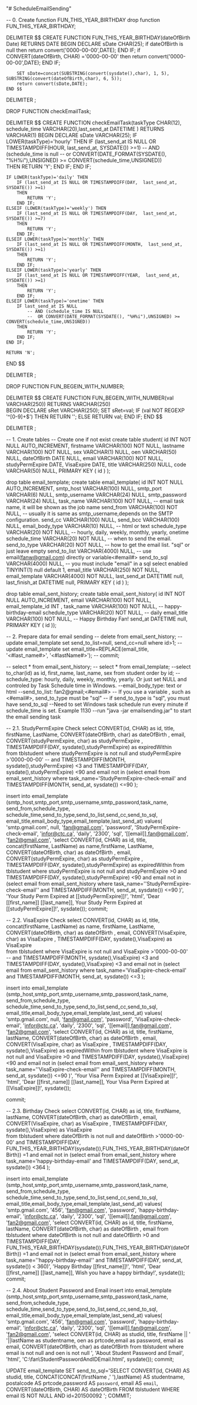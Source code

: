 "# ScheduleEmailSending" 

-- 0. Create function FUN_THIS_YEAR_BIRTHDAY
drop function     FUN_THIS_YEAR_BIRTHDAY;

DELIMITER $$
CREATE FUNCTION FUN_THIS_YEAR_BIRTHDAY(dateOfBirth Date)
    RETURNS DATE
    BEGIN
        DECLARE sDate CHAR(25);
		if dateOfBirth is null then
			return convert('0000-00-00',DATE);
		END IF;
		if CONVERT(dateOfBirth, CHAR) ='0000-00-00' then
			return convert('0000-00-00',DATE);
		END IF;
		
		SET sDate=concat(SUBSTRING(convert(sysdate(),char), 1, 5),  SUBSTRING(convert(dateOfBirth,char), 6, 5));
		return convert(sDate,DATE);
    END $$

DELIMITER ; 

DROP FUNCTION checkEmailTask;

DELIMITER $$
CREATE FUNCTION checkEmailTask(taskType CHAR(12), schedule_time VARCHAR(20),last_send_at DATETIME ) RETURNS VARCHAR(1)
BEGIN
        DECLARE sDate VARCHAR(25);
	IF LOWER(taskType)='hourly' THEN
		IF (last_send_at IS NULL OR TIMESTAMPDIFF(HOUR,  last_send_at, SYSDATE()) >=1)
			-- AND (schedule_time is null 
			--	or CONVERT(DATE_FORMAT(SYSDATE(), "%H%i"),UNSIGNED) >= CONVERT(schedule_time,UNSIGNED))  
		THEN
			RETURN 'Y';
		END IF;
	END IF;
		
	IF LOWER(taskType)='daily' THEN
		IF (last_send_at IS NULL OR TIMESTAMPDIFF(DAY,  last_send_at, SYSDATE()) >=1) 
		THEN
			RETURN 'Y';
		END IF;
	ELSEIF (LOWER(taskType)='weekly') THEN
		IF (last_send_at IS NULL OR TIMESTAMPDIFF(DAY,  last_send_at, SYSDATE()) >=7) 
		THEN
			RETURN 'Y';
		END IF;
	ELSEIF LOWER(taskType)='monthly' THEN
		IF (last_send_at IS NULL OR TIMESTAMPDIFF(MONTH,  last_send_at, SYSDATE()) >=1) 
		THEN
			RETURN 'Y';
		END IF;
	ELSEIF LOWER(taskType)='yearly' THEN
		IF (last_send_at IS NULL OR TIMESTAMPDIFF(YEAR,  last_send_at, SYSDATE()) >=1) 
		THEN
			RETURN 'Y';
		END IF;
	ELSEIF LOWER(taskType)='onetime' THEN
		IF last_send_at IS NULL  
			-- AND (schedule_time IS NULL 
			-- 	OR CONVERT(DATE_FORMAT(SYSDATE(), "%H%i"),UNSIGNED) >= CONVERT(schedule_time,UNSIGNED))  
		THEN
			RETURN 'Y';
		END IF;
	END IF;
		
	RETURN 'N';
END $$

DELIMITER ; 


DROP FUNCTION FUN_BEGEIN_WITH_NUMBER;

DELIMITER $$
CREATE FUNCTION FUN_BEGEIN_WITH_NUMBER(val VARCHAR(250))
    RETURNS VARCHAR(250)    
BEGIN
        DECLARE sRet VARCHAR(250);
        SET sRet=val;
	IF (val NOT REGEXP '^[0-9]+$') THEN
		RETURN '';
	ELSE
		RETURN val;
	END IF;
END $$

DELIMITER ; 

-- 1. Create tables
-- Create one if not exist
create table student(
   id INT NOT NULL AUTO_INCREMENT,
   firstname VARCHAR(100) NOT NULL,
   lastname VARCHAR(100) NOT NULL,
   sex      VARCHAR(1) NULL,
   oen VARCHAR(50) NULL,
   dateOfBirth     DATE NULL,
   email VARCHAR(100) NOT NULL,
   studyPermExpire  DATE,
   VisaExpire  DATE,
   title VARCHAR(250) NULL,
   code VARCHAR(50) NULL,
   PRIMARY KEY ( id )
);

drop table email_template;
create table email_template(
   id INT NOT NULL AUTO_INCREMENT,
   smtp_host VARCHAR(100) NULL,
   smtp_port VARCHAR(6)  NULL,
   smtp_username VARCHAR(24) NULL,
   smtp_password VARCHAR(24) NULL,
   task_name VARCHAR(100) NOT NULL,  -- email task name, it will be shown as the job name
   send_from VARCHAR(100) NOT NULL, -- usually it is same as smtp_username,depends on the SMTP configuration. 
   send_cc VARCHAR(100)  NULL,
   send_bcc VARCHAR(100) NULL,
   email_body_type VARCHAR(10) NULL,  -- html or text
   schedule_type VARCHAR(20) NOT NULL,  -- hourly, daily, weekly, monthly, yearly, onetime 
   schedule_time VARCHAR(20) NOT NULL, -- when to send the email. 
   send_to_type VARCHAR(20) NOT NULL,  -- how to get the email list. "sql" or just leave empty 
   send_to_list VARCHAR(4000) NULL, -- use email(fanw@gmail.com) directly or variable<#email#> 
   send_to_sql VARCHAR(4000) NULL,  -- you must include "email" in a sql select 
   enabled TINYINT(1) null default 1, 
   email_title VARCHAR(250) NOT NULL,
   email_template VARCHAR(4000) NOT NULL,
   last_send_at  DATETIME null,
   last_finish_at  DATETIME null,
   PRIMARY KEY ( id )
);

drop table email_sent_history;
create table email_sent_history( 
	id INT NOT NULL AUTO_INCREMENT, 
	email VARCHAR(100) NOT NULL, 
    email_template_id INT ,
	task_name VARCHAR(100) NOT NULL, -- happy-birthday-email
	schedule_type VARCHAR(20) NOT NULL, -- daily
	email_title VARCHAR(100) NOT NULL, -- Happy Birthday Fan!
	send_at DATETIME null, 
    PRIMARY KEY ( id ));
    
   
 -- 2. Prepare data for email sending
 -- delete from email_sent_history;
-- update email_template set send_to_list=null, send_cc=null where id>1;
-- update email_template set email_title=REPLACE(email_title, '<#last_name#>', '<#lastName#>');
-- commit;

-- select * from email_sent_history;
-- select * from email_template;
--select to_char(id) as id, first_name, last_name, sex from student order by id;
--schedule_type: hourly, daily, weekly, monthly, yearly. Or just set NULL and controled by Task Schedule time in Windows.
--email_body_type: text or html
--send_to_list: fan2@gmail;<#email#>
-- If you use a variable , such as <#email#>, send_to_type must be "sql"
-- if send_to_type is "sql", you must have send_to_sql
--Need to set Windows task schedule run every minute if schedule_time is set. Example 1130
--run "java -jar emailsending.jar" to start the email sending task

-- 2.1. StudyPermExpire Check
select CONVERT(id, CHAR) as id, title, firstName, LastName, CONVERT(dateOfBirth, char) as dateOfBirth , email, CONVERT(studyPermExpire, char) as studyPermExpire , TIMESTAMPDIFF(DAY,  sysdate(),studyPermExpire) as expiredWithin  
	from tblstudent
	  where studyPermExpire is not null 
		and studyPermExpire >'0000-00-00' 
        -- and TIMESTAMPDIFF(MONTH,  sysdate(),studyPermExpire) <3
		and  TIMESTAMPDIFF(DAY,  sysdate(),studyPermExpire) <90
		and email not in (select email from email_sent_history
					where task_name='StudyPermExpire-check-email'
					and  TIMESTAMPDIFF(MONTH,  send_at, sysdate()) <=90 );

insert into email_template (smtp_host,smtp_port,smtp_username,smtp_password,task_name, send_from,schedule_type,
        schedule_time,send_to_type,send_to_list,send_cc,send_to_sql,
	   email_title,email_body_type,email_template,last_send_at)
  values(
    'smtp.gmail.com',
    null,
    'fan@gmail.com',
    'password',	
    'StudyPermExpire-check-email',
	'infor@ctc.ca',
	'daily',
	'2300',
	'sql',
	'[[email]],fan@gmail.com',
	'fan2@gmail.com',
 'select CONVERT(id, CHAR) as id, title, concat(firstName, LastName) as name,firstName, LastName, CONVERT(dateOfBirth, char) as dateOfBirth , email, CONVERT(studyPermExpire, char) as studyPermExpire , TIMESTAMPDIFF(DAY,  sysdate(),studyPermExpire) as expiredWithin  from tblstudent where studyPermExpire is not null and studyPermExpire >0 and  TIMESTAMPDIFF(DAY,  sysdate(),studyPermExpire) <90 and email not in (select email from email_sent_history where task_name=''StudyPermExpire-check-email'' and  TIMESTAMPDIFF(MONTH,  send_at, sysdate()) <=90 )',
	'Your Study Perm Expired at [[studyPermExpire]]!',
	'html',
	'Dear [[first_name]] [[last_name]], Your Study Perm Expired at [[studyPermExpire]]!',
	sysdate());
commit;


-- 2.2. VisaExpire Check
select CONVERT(id, CHAR) as id, title, concat(firstName, LastName) as name, firstName, LastName, CONVERT(dateOfBirth, char) as dateOfBirth , email, CONVERT(VisaExpire, char) as VisaExpire , TIMESTAMPDIFF(DAY,  sysdate(),VisaExpire) as VisaExpire  
	from tblstudent
	  where VisaExpire is not null 
		and VisaExpire >'0000-00-00' 
        -- and TIMESTAMPDIFF(MONTH,  sysdate(),VisaExpire) <3
		and  TIMESTAMPDIFF(DAY,  sysdate(),VisaExpire) <3
		and email not in (select email from email_sent_history
					where task_name='VisaExpire-check-email'
					and  TIMESTAMPDIFF(MONTH,  send_at, sysdate()) <=3 );


insert into email_template (smtp_host,smtp_port,smtp_username,smtp_password,task_name, send_from,schedule_type,
        schedule_time,send_to_type,send_to_list,send_cc,send_to_sql,
	   email_title,email_body_type,email_template,last_send_at)
  values(
    'smtp.gmail.com',
    null,
    'fan@gmail.com',
    'password',	
    'VisaExpire-check-email',
	'infor@ctc.ca',
	'daily',
	'2300',
	'sql',
	'[[email]],fan@gmail.com',
	'fan2@gmail.com',
 'select CONVERT(id, CHAR) as id, title, firstName, lastName, CONVERT(dateOfBirth, char) as dateOfBirth , email, CONVERT(VisaExpire, char) as VisaExpire , TIMESTAMPDIFF(DAY,  sysdate(),VisaExpire) as expiredWithin  from tblstudent where VisaExpire is not null and VisaExpire >0 and  TIMESTAMPDIFF(DAY,  sysdate(),VisaExpire) <90 and email not in (select email from email_sent_history where task_name=''VisaExpire-check-email'' and  TIMESTAMPDIFF(MONTH,  send_at, sysdate()) <=90 )',
	'Your Visa Perm Expired at [[VisaExpire]]!',
	'html',
	'Dear [[first_name]] [[last_name]], Your Visa Perm Expired at [[VisaExpire]]!',
	sysdate());
    
commit;


-- 2.3. Birthday Check
select CONVERT(id, CHAR) as id, title, firstName, lastName, CONVERT(dateOfBirth, char) as dateOfBirth , email, CONVERT(VisaExpire, char) as VisaExpire , TIMESTAMPDIFF(DAY,  sysdate(),VisaExpire) as VisaExpire  
	from tblstudent
	  where dateOfBirth is not null 
		and dateOfBirth >'0000-00-00' 
		and  TIMESTAMPDIFF(DAY,  FUN_THIS_YEAR_BIRTHDAY(sysdate()),FUN_THIS_YEAR_BIRTHDAY(dateOfBirth)) =1
		and email not in (select email from email_sent_history
					where task_name='happy-birthday-email'
					and  TIMESTAMPDIFF(DAY,  send_at, sysdate()) <364 );

insert into email_template (smtp_host,smtp_port,smtp_username,smtp_password,task_name, send_from,schedule_type, schedule_time,send_to_type,send_to_list,send_cc,send_to_sql, email_title,email_body_type,email_template,last_send_at) values( 'smtp.gmail.com', '456', 'fan@gmail.com', 'password', 'happy-birthday-email', 'infor@ctc.ca', 'daily', '2300', 'sql', '[[email]],fan@gmail.com', 'fan2@gmail.com', 'select CONVERT(id, CHAR) as id, title, firstName, lastName, CONVERT(dateOfBirth, char) as dateOfBirth , email from tblstudent where dateOfBirth is not null and dateOfBirth >0 and TIMESTAMPDIFF(DAY, FUN_THIS_YEAR_BIRTHDAY(sysdate()),FUN_THIS_YEAR_BIRTHDAY(dateOfBirth)) =1 and email not in (select email from email_sent_history where task_name=''happy-birthday-email'' and TIMESTAMPDIFF(DAY, send_at, sysdate()) < 360)', 'Happy Birthday [[first_name]]!', 'html', 'Dear [[first_name]] [[last_name]], Wish you have a happy birthday!', sysdate()); 
commit;


-- 2.4. About Student Password and Email
insert into email_template (smtp_host,smtp_port,smtp_username,smtp_password,task_name, send_from,schedule_type,
        schedule_time,send_to_type,send_to_list,send_cc,send_to_sql,
	   email_title,email_body_type,email_template,last_send_at)
  values(
    'smtp.gmail.com',
    '456',
    'fan@gmail.com',
    'password',	
    'happy-birthday-email',
	'infor@ctc.ca',
	'daily',
	'2300',
	'sql',
	'[[email]],fan@gmail.com',
	'fan2@gmail.com',
    'select CONVERT(id, CHAR) as studid, title, firstName || \' \'||lastName as studentname, oen as prtcode,email as password, email as email, CONVERT(dateOfBirth, char) as dateOfBirth from tblstudent where email is not null and oen is not null ',
	'About Student Password and Email',
	'html',
	'C:\\fan\\StudentPasswordAndIDEmail.html',
	sysdate());
commit;

UPDATE email_template SET send_to_sql='SELECT CONVERT(id, CHAR) AS studid, title, CONCAT(CONCAT(firstName ,\' \'),lastName) AS studentname, postalcode AS prtcode,password AS `password`, email AS `email`, CONVERT(dateOfBirth, CHAR) AS dateOfBirth FROM tblstudent WHERE email IS NOT NULL AND id=201500092 ';
COMMIT;


                   
